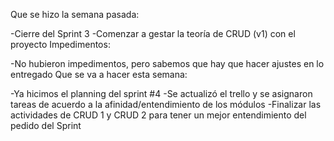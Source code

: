 Que se hizo la semana pasada:

-Cierre del Sprint 3
-Comenzar a gestar la teoría de CRUD (v1) con el proyecto
Impedimentos:

-No hubieron impedimentos, pero sabemos que hay que hacer ajustes en lo entregado
Que se va a hacer esta semana:

-Ya hicimos el planning del sprint #4
-Se actualizó el trello y se asignaron tareas de acuerdo a la afinidad/entendimiento de los módulos
-Finalizar las actividades de CRUD 1 y CRUD 2 para tener un mejor entendimiento del pedido del Sprint